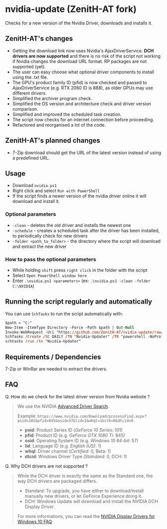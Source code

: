 # nvidia-update (ZenitH-AT fork)

Checks for a new version of the Nvidia Driver, downloads and installs it.

## ZenitH-AT's changes

* Getting the download link now uses Nvidia's AjaxDriverService. **DCH drivers are now supported** and there is no risk of the script not working if Nvidia changes the download URL format. RP packages are not supported (yet).
* The user can easy choose what optional driver components to install using the .txt file.
* The GPU's product family ID (pfid) is now checked and passed to AjaxDriverService (e.g. RTX 2060 ID is 888), as older GPUs may use different drivers.
* Simplified the archiver program check.
* Simplified the OS version and architecture check and driver version comparison.
* Simplified and improved the scheduled task creation.
* The script now checks for an internet connection before proceeding.
* Refactored and reorganised a lot of the code.

## ZenitH-AT's planned changes
* 7-Zip download should get the URL of the latest version instead of using a predefined URL.

## Usage

* Download `nvidia.ps1`
* Right click and select `Run with PowerShell`
* If the script finds a newer version of the nvidia driver online it will download and install it.

### Optional parameters

* `-clean` - deletes the old driver and installs the newest one
* `-schedule` - creates a scheduled task after the driver has been installed, to periodically check for new drivers
* `-folder <path_to_folder>` - the directory where the script will download and extract the new driver

### How to pass the optional parameters

* While holding `shift` press `right click` in the folder with the script
* Select `Open PowerShell window here`
* Enter `.\nvidia.ps1 <parameters>` (ex: `.\nvidia.ps1 -clean -folder C:\NVIDIA`)

## Running the script regularly and automatically

You can use `SchTasks` to run the script automatically with:

```ps
$path = "C:"
New-Item -ItemType Directory -Force -Path $path | Out-Null
Invoke-WebRequest -Uri "https://github.com/ZenitH-AT/nvidia-update/raw/master/nvidia.ps1" -OutFile "$path\nvidia.ps1" -UseBasicParsing
SchTasks /Create /SC DAILY /TN "Nvidia-Updater" /TR "powershell -NoProfile -ExecutionPolicy Bypass -File $path\nvidia.ps1" /ST 10:00
schtasks /run /tn "Nvidia-Updater"
```

## Requirements / Dependencies

7-Zip or WinRar are needed to extract the drivers.


## FAQ

Q. How do we check for the latest driver version from Nvidia website ?

> We use the NVIDIA [Advanced Driver Search](https://www.nvidia.com/Download/Find.aspx).
>
> Example:
> ```https://www.nvidia.com/Download/processFind.aspx?psid=101&pfid=845&osid=57&lid=1&whql=1&ctk=0&dtcid=0```
>
> * **psid**: Product Series ID (_GeForce 10 Series_: 101)
> * **pfid**: Product ID (e.g. _GeForce GTX 1080 Ti_: 845)
> * **osid**: Operating System ID (e.g. _Windows 10 64-bit_: 57)
> * **lid**: Language ID (e.g. _English (US)_: 1)
> * **whql**: Driver channel (_Certified_: 0, Beta: 1)
> * **dtcid**: Windows Driver Type (_Standard_: 0, DCH: 1)

Q. Why DCH drivers are not supported ?

> While the DCH driver is exactly the same as the Standard one, the way DCH drivers are packaged differs.
>
> * Standard: To upgrade, you have either to download/install manually new drivers, or let GeForce Experience doing it.
> * DCH: Windows Update will download and install the NVIDIA DCH Display Driver.
>
> For more informations, you can read the [NVIDIA Display Drivers for Windows 10 FAQ](https://nvidia.custhelp.com/app/answers/detail/a_id/4777/~/nvidia-dch%2Fstandard-display-drivers-for-windows-10-faq)
